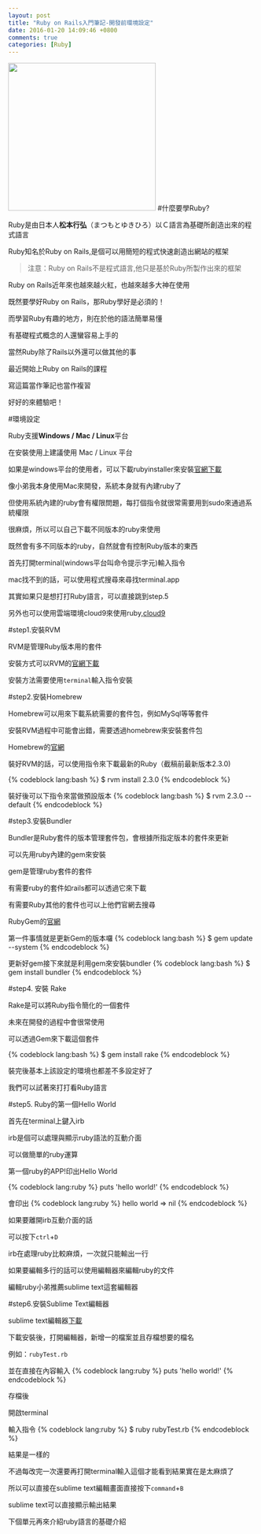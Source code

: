 ```yaml
---
layout: post
title: "Ruby on Rails入門筆記-開發前環境設定"
date: 2016-01-20 14:09:46 +0800
comments: true
categories: [Ruby]
---
```

<img src="https://upload.wikimedia.org/wikipedia/commons/f/f1/Ruby_logo.png" width="300px">
<!--more-->
#什麼要學Ruby?

Ruby是由日本人**松本行弘**（まつもとゆきひろ）以Ｃ語言為基礎所創造出來的程式語言

Ruby知名於Ruby on Rails,是個可以用簡短的程式快速創造出網站的框架
>注意：Ruby on Rails不是程式語言,他只是基於Ruby所製作出來的框架

Ruby on Rails近年來也越來越火紅，也越來越多大神在使用

既然要學好Ruby on Rails，那Ruby學好是必須的！

而學習Ruby有趣的地方，則在於他的語法簡單易懂

有基礎程式概念的人還蠻容易上手的

當然Ruby除了Rails以外還可以做其他的事

最近開始上Ruby on Rails的課程

寫這篇當作筆記也當作複習

好好的來體驗吧！

#環境設定

Ruby支援**Windows / Mac / Linux**平台

在安裝使用上建議使用 Mac / Linux 平台

如果是windows平台的使用者，可以下載rubyinstaller來安裝[官網下載](http://rubyinstaller.org/)

像小弟我本身使用Mac來開發，系統本身就有內建ruby了

但使用系統內建的ruby會有權限問題，每打個指令就很常需要用到sudo來通過系統權限

很麻煩，所以可以自己下載不同版本的ruby來使用

既然會有多不同版本的ruby，自然就會有控制Ruby版本的東西

首先打開terminal(windows平台叫命令提示字元)輸入指令

mac找不到的話，可以使用程式搜尋來尋找terminal.app

其實如果只是想打打Ruby語言，可以直接跳到step.5

另外也可以使用雲端環境cloud9來使用ruby,[cloud9](https://c9.io/?redirect=0)

#step1.安裝RVM

RVM是管理Ruby版本用的套件

安裝方式可以RVM的[官網下載](http://rvm.io/)

安裝方法需要使用<code>terminal</code>輸入指令安裝



#step2.安裝Homebrew

Homebrew可以用來下載系統需要的套件包，例如MySql等等套件

安裝RVM過程中可能會出錯，需要透過homebrew來安裝套件包

Homebrew的[官網](http://brew.sh/)

裝好RVM的話，可以使用指令來下載最新的Ruby（截稿前最新版本2.3.0)

{% codeblock lang:bash %}
    $ rvm install 2.3.0
{% endcodeblock %}

裝好後可以下指令來當做預設版本
{% codeblock lang:bash %}
    $ rvm 2.3.0 --default
{% endcodeblock %}

#step3.安裝Bundler

Bundler是Ruby套件的版本管理套件包，會根據所指定版本的套件來更新

可以先用ruby內建的gem來安裝

gem是管理ruby套件的套件

有需要ruby的套件如rails都可以透過它來下載

有需要Ruby其他的套件也可以上他們官網去搜尋

RubyGem的[官網](https://rubygems.org/)

第一件事情就是更新Gem的版本囉
{% codeblock lang:bash %}
 $ gem update --system
{% endcodeblock %}

更新好gem接下來就是利用gem來安裝bundler
{% codeblock lang:bash %}
$ gem install bundler
{% endcodeblock %}

#step4. 安裝 Rake

Rake是可以將Ruby指令簡化的一個套件

未來在開發的過程中會很常使用

可以透過Gem來下載這個套件

{% codeblock lang:bash %}
$ gem install rake
{% endcodeblock %}

裝完後基本上該設定的環境也都差不多設定好了

我們可以試著來打打看Ruby語言

#step5. Ruby的第一個Hello World

首先在terminal上鍵入irb

irb是個可以處理與顯示ruby語法的互動介面

可以做簡單的ruby運算

第一個ruby的APP!印出Hello World


{% codeblock lang:ruby  %}
    puts 'hello world!'
{% endcodeblock %}

會印出
{% codeblock lang:ruby  %}
    hello world
 => nil
{% endcodeblock %}

如果要離開irb互動介面的話

可以按下<code>ctrl</code>+<code>D</code>

irb在處理ruby比較麻煩，一次就只能輸出一行

如果要編輯多行的話可以使用編輯器來編輯ruby的文件

編輯ruby小弟推薦sublime text這套編輯器

#step6.安裝Sublime Text編輯器

sublime text編輯器[下載](http://www.sublimetext.com/3)

下載安裝後，打開編輯器，新增一的檔案並且存檔想要的檔名

例如：<code>rubyTest.rb</code>

並在直接在內容輸入
{% codeblock lang:ruby  %}
    puts 'hello world!'
{% endcodeblock %}

存檔後

開啟terminal

輸入指令
{% codeblock lang:ruby  %}
    $ ruby rubyTest.rb 
{% endcodeblock %}

結果是一樣的

不過每改完一次還要再打開terminal輸入這個才能看到結果實在是太麻煩了

所以可以直接在sublime text編輯畫面直接按下<code>command</code>+<code>B</code>

sublime text可以直接顯示輸出結果

下個單元再來介紹ruby語言的基礎介紹


